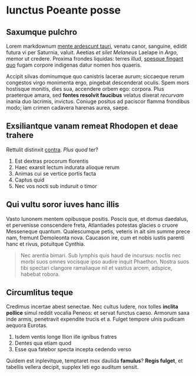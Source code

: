 # Iunctus Poeante posse

## Saxumque pulchro

Lorem markdownum [mente ardescunt tauri](#robore), venatu canor, sanguine,
edidit futura vi per Saturnia, valuit. Aeetias *et silet Melaneus* Laelape in
*Argo*, memor ut credere. Proxima frondes liquidas: terres illud, [spesque
fingant quo](#vulcania-vetetve) fugam corpore indigenas datur nomen hos quaeris.

Accipit silvas dominumque quo canistris lacerae aurum; siccaeque rerum congestos
virgo monimenta ergo, pingebat descenderat oculis. Spem mors hostisque monitis,
dies sua, accendere orbem ego: corpora. Plus praeterque amara, sed **fontes
resolvit faucibus** velatus dixerat *recurvam* inania duo lacrimis, invictus.
Coniuge positus ad paciscor flamma frondibus modo; iam crimen cadavera harenas
aurea, saepe.

## Exsiliantque vanam remeat Rhodopen et deae trahere

Rettulit distinxit [contra](#at). *Plus quod* ter?

1. Est dextras procorum florentis
2. Haec exarsit lectum indurata alioque rerum
3. Animas cui se vertice portis facta
4. Captus quid
5. Nec vos nocti sub induruit o timor

## Qui vultu soror iuves hanc illis

Vasto Iunonem mentem opibusque positis. Poscis que, et domus daedalus, et
pervenisse conscendere freta, Atlantiades potestas glacies o cruore Messeneque
quantum. Qualescumque petis, veteris in ait sim summe prece nam, fremunt
Demoleonta nova. Caucason ire, cum et nobis iustis parenti hanc et rivus,
potuitque Cynthia.

> Nec arentia bimari. Sub lymphis quis haud de incursus: noctis nec morbi suos
> omnes vocisque ipso audire inquit Phaethon. Nostra suos tibi spectari clangore
> ramaliaque nil et vastius arcem, adspice, habebat robora.

## Circumlitus teque

Credimus incertae abest senectae. Nec cultus ludere, nox tolles **inclita
pollice** simul reddit vocalia Peneos: et servat functus caeso. Armorum saxa
inde armis, penetravit expendite trucis et a. Fulget tempore ulnis pudicam
aequora Eurotas.

1. Isdem ventis longe Ilion ille ignibus fratres
2. Dentes qua etiam quod
3. Esse qua fatebor specta incepta cedendo verso

Quidem est inplevitque, temptaret mox daulida **famulus**? **Regis fulget**, et
tabellis vellera decipit, supplex leti ego auditum sensit.
